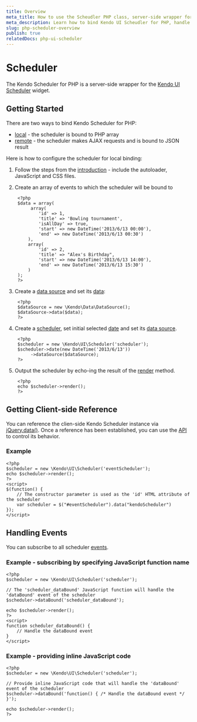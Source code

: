 ```yaml
---
title: Overview
meta_title: How to use the Scheudler PHP class, server-side wrapper for Kendo UI Scheudler widget
meta_description: Learn how to bind Kendo UI Scheudler for PHP, handle Kendo UI Scheudler Events, access an existing scheduler.
slug: php-scheduler-overview
publish: true
relatedDocs: php-ui-scheduler
---
```


# Scheduler

The Kendo Scheduler for PHP is a server-side wrapper for the [Kendo UI Scheduler](/kendo-ui/api/web/scheduler) widget.



## Getting Started

There are two ways to bind Kendo Scheduler for PHP:

* [local](/kendo-ui/getting-started/using-kendo-with/php/widgets/scheduler/local-binding) - the scheduler is bound to PHP array
* [remote](/kendo-ui/getting-started/using-kendo-with/php/widgets/scheduler/remote-binding) - the scheduler makes AJAX requests and is bound to JSON result

Here is how to configure the scheduler for local binding:

1. Follow the steps from the [introduction](/kendo-ui/getting-started/using-kendo-with/php/introduction) - include the autoloader, JavaScript and CSS files.
2. Create an array of events to which the scheduler will be bound to

        <?php
        $data = array(
             array(
                'id' => 1,
                'title' => 'Bowling tournament',
                'isAllDay' => true,
                'start' => new DateTime('2013/6/13 00:00'),
                'end' => new DateTime('2013/6/13 00:30')
            ),
            array(
                'id' => 2,
                'title' => "Alex's Birthday",
                'start' => new DateTime('2013/6/13 14:00'),
                'end' => new DateTime('2013/6/13 15:30')
            )
        );
        ?>
3. Create a [data source](/kendo-ui/api/wrappers/php/Kendo/Data/DataSource) and set its [data](/kendo-ui/api/wrappers/php/Kendo/Data/DataSource#data):

        <?php
        $dataSource = new \Kendo\Data\DataSource();
        $dataSource->data($data);
        ?>
4. Create a [scheduler](/kendo-ui/api/wrappers/php/Kendo/UI/Scheduler), set initial selected [date](/kendo-ui/api/wrappers/php/Kendo/UI/Scheduler#date) and set its [data source](/kendo-ui/api/wrappers/php/Kendo/UI/Scheduler#datasource).

        <?php
        $scheduler = new \Kendo\UI\Scheduler('scheduler');
        $scheduler->date(new DateTime('2013/6/13'))
             ->dataSource($dataSource);
        ?>
5. Output the scheduler by echo-ing the result of the [render](/kendo-ui/api/wrappers/php/Kendo/UI/Widget#render) method.

        <?php
        echo $scheduler->render();
        ?>

## Getting Client-side Reference

You can reference the clien-side Kendo Scheduler instance via [jQuery.data()](http://api.jquery.com/jQuery.data/).
Once a reference has been established, you can use the [API](/kendo-ui/api/web/scheduler#methods) to control its behavior.


### Example

    <?php
    $scheduler = new \Kendo\UI\Scheduler('eventScheduler');
    echo $scheduler->render();
    ?>
    <script>
    $(function() {
        // The constructor parameter is used as the 'id' HTML attribute of the scheduler
        var scheduler = $("#eventScheduler").data("kendoScheduler")
    });
    </script>

## Handling Events

You can subscribe to all scheduler [events](/kendo-ui/api/web/scheduler#events).

### Example - subscribing by specifying JavaScript function name

    <?php
    $scheduler = new \Kendo\UI\Scheduler('scheduler');

    // The 'scheduler_dataBound' JavaScript function will handle the 'dataBound' event of the scheduler
    $scheduler->dataBound('scheduler_dataBound');

    echo $scheduler->render();
    ?>
    <script>
    function scheduler_dataBound() {
        // Handle the dataBound event
    }
    </script>

### Example - providing inline JavaScript code

    <?php
    $scheduler = new \Kendo\UI\Scheduler('scheduler');

    // Provide inline JavaScript code that will handle the 'dataBound' event of the scheduler
    $scheduler->dataBound('function() { /* Handle the dataBound event */ }');

    echo $scheduler->render();
    ?>
